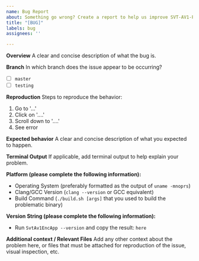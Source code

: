 ```yaml
---
name: Bug Report
about: Something go wrong? Create a report to help us improve SVT-AV1-PSY.
title: "[BUG]"
labels: bug
assignees: ''

---
```


**Overview**
A clear and concise description of what the bug is.

**Branch**
In which branch does the issue appear to be occurring?
- [ ] `master`
- [ ] `testing`

**Reproduction**
Steps to reproduce the behavior:
1. Go to '...'
2. Click on '....'
3. Scroll down to '....'
4. See error

**Expected behavior**
A clear and concise description of what you expected to happen.

**Terminal Output**
If applicable, add terminal output to help explain your problem.

**Platform (please complete the following information):**
 - Operating System (preferably formatted as the output of `uname -mnoprs`)
 - Clang/GCC Version (`clang --version` or GCC equivalent)
 - Build Command (`./build.sh [args]` that you used to build the problematic binary)

**Version String (please complete the following information):**
- Run `SvtAv1EncApp --version` and copy the result: `here`

**Additional context / Relevant Files**
Add any other context about the problem here, or files that must be attached for reproduction of the issue, visual inspection, etc.
